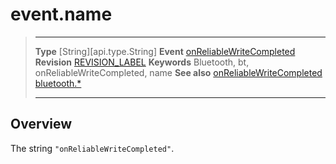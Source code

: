 # event.name

> --------------------- ------------------------------------------------------------------------------------------
> __Type__              [String][api.type.String]
> __Event__             [onReliableWriteCompleted](/plugin.bluetooth.type.Gatt.event.onReliableWriteCompleted.md)
> __Revision__          [REVISION_LABEL](REVISION_URL)
> __Keywords__          Bluetooth, bt, onReliableWriteCompleted, name
> __See also__          [onReliableWriteCompleted](/plugin.bluetooth.type.Gatt.event.onReliableWriteCompleted.md)
>						[bluetooth.*](/plugin.bluetooth.md)
> --------------------- ------------------------------------------------------------------------------------------

## Overview

The string `"onReliableWriteCompleted"`.